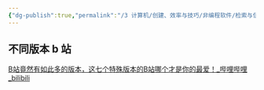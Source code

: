 ```yaml
---
{"dg-publish":true,"permalink":"/3 计算机/创建、效率与技巧/非编程软件/检索与信息获取/Bilibili/","title":"Bilibili"}
---
```



## 不同版本 b 站
[B站竟然有如此多的版本，这七个特殊版本的B站哪个才是你的最爱！\_哔哩哔哩\_bilibili](https://www.bilibili.com/video/BV1y34y1P7g9/?buvid=XY630CE669F34078F341989B1EE06E60B0127&is_story_h5=false&mid=g8UDjEqHIS5oCexxb9oAEQ%3D%3D&p=1&plat_id=116&share_from=ugc&share_medium=android&share_plat=android&share_session_id=236018fd-6dd8-4940-bbc1-6a1c95c9d5ef&share_source=COPY&share_tag=s_i&timestamp=1695007395&unique_k=pT54yJI&up_id=1597108950)